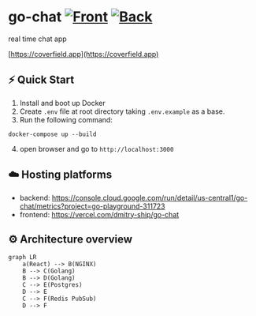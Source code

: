 # go-chat [![Front](https://github.com/Dmitry-Ship/go-chat/actions/workflows/front.yml/badge.svg)](https://github.com/Dmitry-Ship/go-chat/actions/workflows/front.yml) [![Back](https://github.com/Dmitry-Ship/go-chat/actions/workflows/back.yml/badge.svg)](https://github.com/Dmitry-Ship/go-chat/actions/workflows/back.yml)

real time chat app

[https://coverfield.app](https://coverfield.app)

## ⚡️ Quick Start

1. Install and boot up Docker
2. Create `.env` file at root directory taking `.env.example` as a base.
3. Run the following command:

```
docker-compose up --build
```

4. open browser and go to `http://localhost:3000`

## ☁️ Hosting platforms

- backend: https://console.cloud.google.com/run/detail/us-central1/go-chat/metrics?project=go-playground-311723
- frontend: https://vercel.com/dmitry-ship/go-chat

## ⚙️ Architecture overview

```mermaid
graph LR
    a(React) --> B(NGINX)
    B --> C(Golang)
    B --> D(Golang)
    C --> E(Postgres)
    D --> E
    C --> F(Redis PubSub)
    D --> F
```
